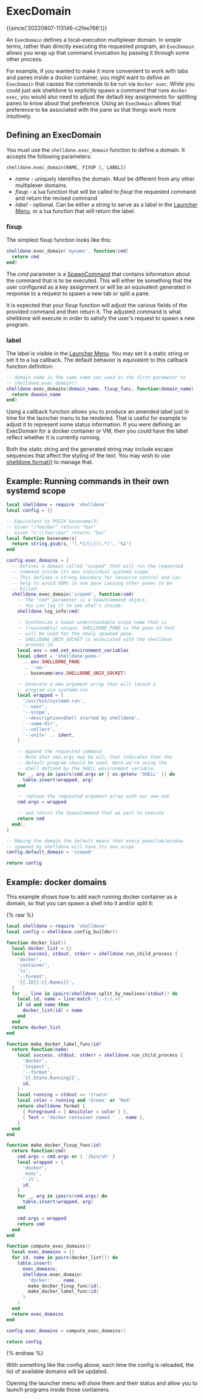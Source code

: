 # ExecDomain

{{since('20220807-113146-c2fee766')}}

An `ExecDomain` defines a local-execution multiplexer domain. In simple terms,
rather than directly executing the requested program, an `ExecDomain` allows
you wrap up that command invocation by passing it through some other process.

For example, if you wanted to make it more convenient to work with tabs and
panes inside a docker container, you might want to define an `ExecDomain` that
causes the commands to be run via `docker exec`.  While you could just ask
shelldone to explicitly spawn a command that runs `docker exec`, you would also
need to adjust the default key assignments for splitting panes to know about
that preference.  Using an `ExecDomain` allows that preference to be associated
with the pane so that things work more intuitively.

## Defining an ExecDomain

You must use the `shelldone.exec_domain` function to define a domain. It accepts
the following parameters:

```
shelldone.exec_domain(NAME, FIXUP [, LABEL])
```

* *name* - uniquely identifies the domain. Must be different from any other multiplexer domains.
* *fixup* - a lua function that will be called to *fixup* the requested command and return the revised command
* *label* - optional. Can be either a string to serve as a label in the
  [Launcher Menu](../launch.md#the-launcher-menu), or a lua function that will
  return the label.

### fixup

The simplest fixup function looks like this:

```lua
shelldone.exec_domain('myname', function(cmd)
  return cmd
end)
```

The *cmd* parameter is a [SpawnCommand](SpawnCommand.md) that contains
information about the command that is to be executed. This will either be
something that the user configured as a key assignment or will be an equivalent
generated in response to a request to spawn a new tab or split a pane.

It is expected that your fixup function will adjust the various fields
of the provided command and then return it.  The adjusted command is
what shelldone will execute in order to satisfy the user's request to
spawn a new program.

### label

The label is visible in the [Launcher Menu](../launch.md#the-launcher-menu).
You may set it a static string or set it to a lua callback.  The default
behavior is equivalent to this callback function definition:

```lua
-- domain_name is the same name you used as the first parameter to
-- shelldone.exec_domain()
shelldone.exec_domains(domain_name, fixup_func, function(domain_name)
  return domain_name
end)
```

Using a callback function allows you to produce an amended label
just in time for the launcher menu to be rendered. That is useful
for example to adjust it to represent some status information.
If you were defining an ExecDomain for a docker container or
VM, then you could have the label reflect whether it is currently
running.

Both the static string and the generated string may include escape sequences
that affect the styling of the text. You may wish to use
[shelldone.format()](shelldone/format.md) to manage that.

## Example: Running commands in their own systemd scope

```lua
local shelldone = require 'shelldone'
local config = {}

-- Equivalent to POSIX basename(3)
-- Given "/foo/bar" returns "bar"
-- Given "c:\\foo\\bar" returns "bar"
local function basename(s)
  return string.gsub(s, '(.*[/\\])(.*)', '%2')
end

config.exec_domains = {
  -- Defines a domain called "scoped" that will run the requested
  -- command inside its own individual systemd scope.
  -- This defines a strong boundary for resource control and can
  -- help to avoid OOMs in one pane causing other panes to be
  -- killed.
  shelldone.exec_domain('scoped', function(cmd)
    -- The "cmd" parameter is a SpawnCommand object.
    -- You can log it to see what's inside:
    shelldone.log_info(cmd)

    -- Synthesize a human understandable scope name that is
    -- (reasonably) unique. SHELLDONE_PANE is the pane id that
    -- will be used for the newly spawned pane.
    -- SHELLDONE_UNIX_SOCKET is associated with the shelldone
    -- process id.
    local env = cmd.set_environment_variables
    local ident = 'shelldone-pane-'
      .. env.SHELLDONE_PANE
      .. '-on-'
      .. basename(env.SHELLDONE_UNIX_SOCKET)

    -- Generate a new argument array that will launch a
    -- program via systemd-run
    local wrapped = {
      '/usr/bin/systemd-run',
      '--user',
      '--scope',
      '--description=Shell started by shelldone',
      '--same-dir',
      '--collect',
      '--unit=' .. ident,
    }

    -- Append the requested command
    -- Note that cmd.args may be nil; that indicates that the
    -- default program should be used. Here we're using the
    -- shell defined by the SHELL environment variable.
    for _, arg in ipairs(cmd.args or { os.getenv 'SHELL' }) do
      table.insert(wrapped, arg)
    end

    -- replace the requested argument array with our new one
    cmd.args = wrapped

    -- and return the SpawnCommand that we want to execute
    return cmd
  end),
}

-- Making the domain the default means that every pane/tab/window
-- spawned by shelldone will have its own scope
config.default_domain = 'scoped'

return config
```

## Example: docker domains

This example shows how to add each running docker container as a domain,
so that you can spawn a shell into it and/or split it:

{% raw %}
```lua
local shelldone = require 'shelldone'
local config = shelldone.config_builder()

function docker_list()
  local docker_list = {}
  local success, stdout, stderr = shelldone.run_child_process {
    'docker',
    'container',
    'ls',
    '--format',
    '{{.ID}}:{{.Names}}',
  }
  for _, line in ipairs(shelldone.split_by_newlines(stdout)) do
    local id, name = line:match '(.-):(.+)'
    if id and name then
      docker_list[id] = name
    end
  end
  return docker_list
end

function make_docker_label_func(id)
  return function(name)
    local success, stdout, stderr = shelldone.run_child_process {
      'docker',
      'inspect',
      '--format',
      '{{.State.Running}}',
      id,
    }
    local running = stdout == 'true\n'
    local color = running and 'Green' or 'Red'
    return shelldone.format {
      { Foreground = { AnsiColor = color } },
      { Text = 'docker container named ' .. name },
    }
  end
end

function make_docker_fixup_func(id)
  return function(cmd)
    cmd.args = cmd.args or { '/bin/sh' }
    local wrapped = {
      'docker',
      'exec',
      '-it',
      id,
    }
    for _, arg in ipairs(cmd.args) do
      table.insert(wrapped, arg)
    end

    cmd.args = wrapped
    return cmd
  end
end

function compute_exec_domains()
  local exec_domains = {}
  for id, name in pairs(docker_list()) do
    table.insert(
      exec_domains,
      shelldone.exec_domain(
        'docker:' .. name,
        make_docker_fixup_func(id),
        make_docker_label_func(id)
      )
    )
  end
  return exec_domains
end

config.exec_domains = compute_exec_domains()

return config
```
{% endraw %}

With something like the config above, each time the config is reloaded, the
list of available domains will be updated.

Opening the launcher menu will show them and their status and allow you
to launch programs inside those containers.


